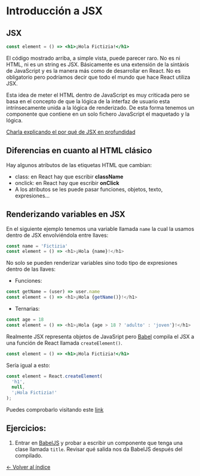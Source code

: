 # Introducción a JSX

## JSX

```jsx
const element = () => <h1>¡Hola Fictizia!</h1>
```

El código mostrado arriba, a simple vista, puede parecer raro. No es ni HTML, ni es un string es JSX. Básicamente es una extensión de la sintáxis de JavaScript y es la manera más como de desarrollar en React. No es obligatorio pero podríamos decir que todo el mundo que hace React utiliza JSX.

Esta idea de meter el HTML dentro de JavaScript es muy criticada pero se basa en el concepto de que la lógica de la interfaz de usuario esta intrínsecamente unida a la lógica de renderizado. De esta forma tenemos un componente que contiene en un solo fichero JavaScript el maquetado y la lógica.

[Charla explicando el por qué de JSX en profundidad](https://www.youtube.com/watch?v=x7cQ3mrcKaY)

## Diferencias en cuanto al HTML clásico

Hay algunos atributos de las etiquetas HTML que cambian:

* class: en React hay que escribir **className**
* onclick: en React hay que escribir **onClick**
* A los atributos se les puede pasar funciones, objetos, texto, expresiones...

## Renderizando variables en JSX

En el siguiente ejemplo tenemos una variable llamada `name` la cual la usamos dentro de JSX envolviéndola entre llaves:

```js
const name = 'Fictizia'
const element = () => <h1>¡Hola {name}!</h1>
```

No solo se pueden renderizar variables sino todo tipo de expresiones dentro de las llaves:

* Funciones:

```js
const getName = (user) => user.name
const element = () => <h1>¡Hola {getName()}!</h1>
```

* Ternarias:

```js
const age = 18
const element = () => <h1>¡Hola {age > 18 ? 'adulto' : 'joven'}!</h1>
```

Realmente JSX representa objetos de JavaSript pero [Babel](https://babeljs.io/) compila el JSX a una función de React llamada `createElement()`.

```jsx
const element = () => <h1>¡Hola Fictizia!</h1>
```

Sería igual a esto:

```jsx
const element = React.createElement(
  'h1',
  null,
  '¡Hola Fictizia!'
);
```

Puedes comprobarlo visitando este [link](https://babeljs.io/repl#?babili=false&browsers=&build=&builtIns=false&spec=false&loose=false&code_lz=MYewdgzgLgBApgGzgWzmWBeGAeAFgRgD4BCgCRAQEMYAxAS2CjoC87KBCbAegMICggA&debug=false&forceAllTransforms=false&shippedProposals=false&circleciRepo=&evaluate=false&fileSize=false&timeTravel=false&sourceType=module&lineWrap=true&presets=es2015%2Creact%2Cstage-2&prettier=false&targets=&version=7.6.0&externalPlugins=)

## Ejercicios:

1. Entrar en [BabelJS](https://babeljs.io/repl) y probar a escribir un componente que tenga una clase llamada `title`. Revisar qué salida nos da BabelJS después del compilado.



[<- Volver al índice](./../README.md)